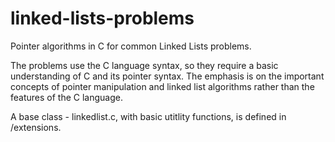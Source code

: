 # linked-lists-problems
Pointer algorithms in C for common Linked Lists problems.

The problems use the C language syntax, so they require a basic understanding of C and
its pointer syntax. The emphasis is on the important concepts of pointer manipulation and
linked list algorithms rather than the features of the C language.

A base class - linkedlist.c, with basic utitlity functions, is defined in /extensions.

